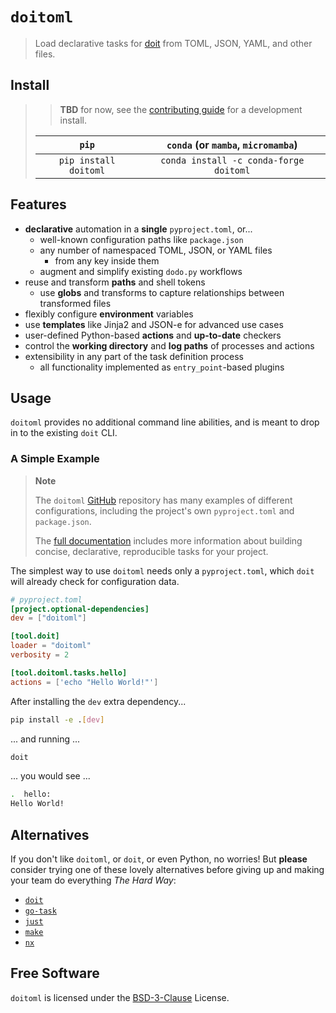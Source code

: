 # `doitoml`

> Load declarative tasks for [doit] from TOML, JSON, YAML, and other files.

## Install

> > **TBD** for now, see the [contributing guide] for a development install.
>
> |         `pip`         |   `conda` (or `mamba`, `micromamba`)   |
> | :-------------------: | :------------------------------------: |
> | `pip install doitoml` | `conda install -c conda-forge doitoml` |

## Features

- **declarative** automation in a **single** `pyproject.toml`, or...
  - well-known configuration paths like `package.json`
  - any number of namespaced TOML, JSON, or YAML files
    - from any key inside them
  - augment and simplify existing `dodo.py` workflows
- reuse and transform **paths** and shell tokens
  - use **globs** and transforms to capture relationships between transformed files
- flexibly configure **environment** variables
- use **templates** like Jinja2 and JSON-e for advanced use cases
- user-defined Python-based **actions** and **up-to-date** checkers
- control the **working directory** and **log paths** of processes and actions
- extensibility in any part of the task definition process
  - all functionality implemented as `entry_point`-based plugins

## Usage

`doitoml` provides no additional command line abilities, and is meant to drop in to the
existing `doit` CLI.

### A Simple Example

> **Note**
>
> The `doitoml` [GitHub] repository has many examples of different configurations,
> including the project's own `pyproject.toml` and `package.json`.
>
> The [full documentation][docs] includes more information about building concise,
> declarative, reproducible tasks for your project.

The simplest way to use `doitoml` needs only a `pyproject.toml`, which `doit` will
already check for configuration data.

```toml
# pyproject.toml
[project.optional-dependencies]
dev = ["doitoml"]

[tool.doit]
loader = "doitoml"
verbosity = 2

[tool.doitoml.tasks.hello]
actions = ['echo "Hello World!"']
```

After installing the `dev` extra dependency...

```bash
pip install -e .[dev]
```

... and running ...

```bash
doit
```

... you would see ...

```bash
.  hello:
Hello World!
```

## Alternatives

If you don't like `doitoml`, or `doit`, or even Python, no worries! But **please**
consider trying one of these lovely alternatives before giving up and making your team
do everything _The Hard Way_:

- [`doit`][doit]
- [`go-task`](https://github.com/go-task/task)
- [`just`](https://github.com/casey/just)
- [`make`](https://www.gnu.org/software/make)
- [`nx`](https://nx.dev)

## Free Software

`doitoml` is licensed under the [BSD-3-Clause] License.

[bsd-3-clause]: https://github.com/deathbeds/doitoml/tree/main/LICENSE.txt
[contributing guide]: https://github.com/deathbeds/doitoml/tree/main/CONTRIBUTING.md
[docs]: https://doitoml.rtfd.io
[doit]: https://github.com/pydoit/doit
[github]: https://github.com/deathbeds/doitoml
